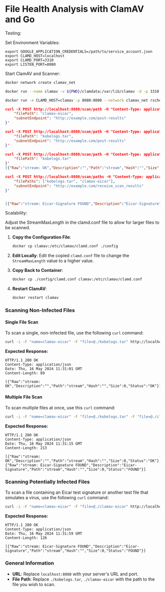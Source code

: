 # File Health Analysis with ClamAV and Go

Testing:

Set Environment Variables: 

`export GOOGLE_APPLICATION_CREDENTIALS=/path/to/service_account.json`
`export CLAMD_HOST=localhost` \
`export CLAMD_PORT=3310`   \
`export LISTEN_PORT=8080`


Start ClamAV and Scanner:

```bash
docker network create clamav_net
```

```bash
docker run --name clamav -v ${PWD}/clamdata:/var/lib/clamav -d -p 3310:3310 --network clamav_net clamav/clamav-debian:latest
```

```bash
docker run -e CLAMD_HOST=clamav -p 8080:8080 --network clamav_net rscheele3214/scanner:latest
```


```json
curl -X POST http://localhost:8080/scan/path -H "Content-Type: application/json" -d '{
    "filePath": "clamav-eicar",
    "subnetEndpoint": "http://example.com/post-results"
}'
```
```json
curl -X POST http://localhost:8080/scan/path -H "Content-Type: application/json" -d '{
    "filePath": "kobelogs.tar",
    "subnetEndpoint": "http://example.com/post-results"
}'
```

```json
curl -X POST http://localhost:8080/scan/path -H "Content-Type: application/json" -d '{
    "filePath": "kobelogs.tar"
}'
[{"Raw":"stream: OK","Description":"","Path":"stream","Hash":"","Size":0,"Status":"OK"}]
```

```json
curl -X POST http://localhost:8080/scan/paths -H "Content-Type: application/json" -d '{
    "filePaths": ["kobelogs.tar", "clamav-eicar"],
    "subnetEndpoint": "http://example.com/receive_scan_results"
}'


[{"Raw":"stream: Eicar-Signature FOUND","Description":"Eicar-Signature","Path":"stream","Hash":"","Size":0,"Status":"FOUND"},{"Raw":"stream: OK","Description":"","Path":"stream","Hash":"","Size":0,"Status":"OK"}]
```

Scalability:

Adjust the StreamMaxLength in the clamd.conf file to allow for larger files to be scanned.

1. **Copy the Configuration File**:
   ```bash
   docker cp clamav:/etc/clamav/clamd.conf ./config
   ```

2. **Edit Locally**: Edit the copied `clamd.conf` file to change the `StreamMaxLength` value to a higher value.

3. **Copy Back to Container**: 
   ```bash
   docker cp ./config/clamd.conf clamav:/etc/clamav/clamd.conf
   ```

4. **Restart ClamAV**: 
   ```bash
   docker restart clamav
   ```

### Scanning Non-Infected Files

#### Single File Scan

To scan a single, non-infected file, use the following `curl` command:

```bash
curl -i -F "name=clamav-eicar" -F "file=@./kobelogs.tar" http://localhost:8080/scan/file
```

**Expected Response:**
```
HTTP/1.1 200 OK
Content-Type: application/json
Date: Thu, 16 May 2024 11:31:01 GMT
Content-Length: 89

[{"Raw":"stream: OK","Description":"","Path":"stream","Hash":"","Size":0,"Status":"OK"}]
```

#### Multiple File Scan

To scan multiple files at once, use this `curl` command:

```bash
curl -i -F "name=clamav-eicar" -F "file=@./kobelogs.tar" -F "file=@./clamav-eicar" http://localhost:8080/scan/files
```

**Expected Response:**
```
HTTP/1.1 200 OK
Content-Type: application/json
Date: Thu, 16 May 2024 11:31:15 GMT
Content-Length: 213

[{"Raw":"stream: OK","Description":"","Path":"stream","Hash":"","Size":0,"Status":"OK"}, {"Raw":"stream: Eicar-Signature FOUND","Description":"Eicar-Signature","Path":"stream","Hash":"","Size":0,"Status":"FOUND"}]
```

### Scanning Potentially Infected Files

To scan a file containing an Eicar test signature or another test file that simulates a virus, use the following `curl` command:

```bash
curl -i -F "name=clamav-eicar" -F "file=@./clamav-eicar" http://localhost:8080/scan/file
```

**Expected Response:**
```
HTTP/1.1 200 OK
Content-Type: application/json
Date: Thu, 16 May 2024 11:31:59 GMT
Content-Length: 126

[{"Raw":"stream: Eicar-Signature FOUND","Description":"Eicar-Signature","Path":"stream","Hash":"","Size":0,"Status":"FOUND"}]
```

### General Information

- **URL**: Replace `localhost:8080` with your server's URL and port.
- **File Path**: Replace `./kobelogs.tar`, `./clamav-eicar` with the path to the file you wish to scan.

